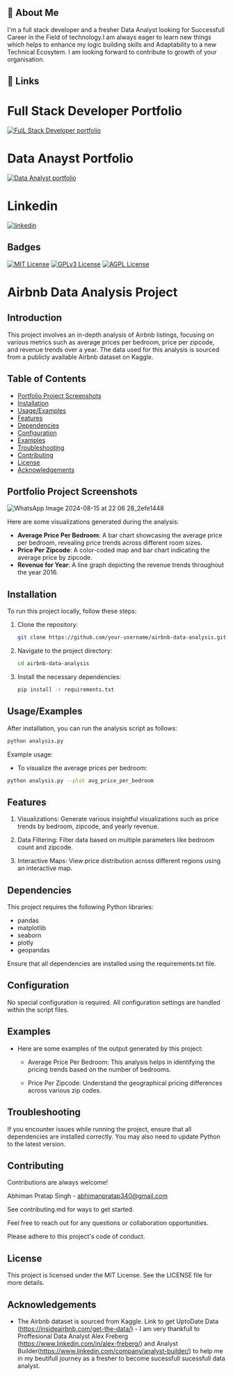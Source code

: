 ## 🚀 About Me
I'm a full stack developer and a fresher Data Analyst looking for Successfull Career in the Field of technology.I am always eager to learn new things which helps to enhance my logic building skills and Adaptability to a new Technical Ecosytem. I am looking forward to contribute to growth of your organisation.

## 🔗 Links

# Full Stack Developer Portfolio
[![FulL Stack Developer portfolio](https://img.shields.io/badge/my_portfolio-000?style=for-the-badge&logo=ko-fi&logoColor=white)](https://abhimanpratapsingh.netlify.app/)

# Data Anayst Portfolio
[![Data Analyst portfolio](https://img.shields.io/badge/my_portfolio-000?style=for-the-badge&logo=ko-fi&logoColor=white)](https://abhiman-the-analyst.netlify.app/)

# Linkedin

[![linkedin](https://img.shields.io/badge/linkedin-0A66C2?style=for-the-badge&logo=linkedin&logoColor=white)](www.linkedin.com/in/abhiman-pratap-singh-218b27222)

## Badges

[![MIT License](https://img.shields.io/badge/License-MIT-green.svg)](https://choosealicense.com/licenses/mit/)
[![GPLv3 License](https://img.shields.io/badge/License-GPL%20v3-yellow.svg)](https://opensource.org/licenses/)
[![AGPL License](https://img.shields.io/badge/license-AGPL-blue.svg)](http://www.gnu.org/licenses/agpl-3.0)


# Airbnb Data Analysis Project

## Introduction
This project involves an in-depth analysis of Airbnb listings, focusing on various metrics such as average prices per bedroom, price per zipcode, and revenue trends over a year. The data used for this analysis is sourced from a publicly available Airbnb dataset on Kaggle.

## Table of Contents
- [Portfolio Project Screenshots](#portfolio-project-screenshots)
- [Installation](#installation)
- [Usage/Examples](#usageexamples)
- [Features](#features)
- [Dependencies](#dependencies)
- [Configuration](#configuration)
- [Examples](#examples)
- [Troubleshooting](#troubleshooting)
- [Contributing](#contributing)
- [License](#license)
- [Acknowledgements](#acknowledgements)

## Portfolio Project Screenshots

![WhatsApp Image 2024-08-15 at 22 06 28_2efe1448](https://github.com/user-attachments/assets/f7c7818b-ad25-4f3b-9ea2-7351f911cdf6)


Here are some visualizations generated during the analysis:
- **Average Price Per Bedroom**: A bar chart showcasing the average price per bedroom, revealing price trends across different room sizes.
- **Price Per Zipcode**: A color-coded map and bar chart indicating the average price by zipcode.
- **Revenue for Year**: A line graph depicting the revenue trends throughout the year 2016.

## Installation
To run this project locally, follow these steps:

1. Clone the repository:
    ```bash
    git clone https://github.com/your-username/airbnb-data-analysis.git
    ```
2. Navigate to the project directory:
    ```bash
    cd airbnb-data-analysis
    ```
3. Install the necessary dependencies:
    ```bash
    pip install -r requirements.txt
    ```

## Usage/Examples

After installation, you can run the analysis script as follows:

```bash
python analysis.py
```

Example usage:

   - To visualize the average prices per bedroom:
     
```bash
python analysis.py --plot avg_price_per_bedroom
```

## Features

1. Visualizations: Generate various insightful visualizations such as price trends by bedroom, zipcode, and yearly revenue.

2. Data Filtering: Filter data based on multiple parameters like bedroom count and zipcode.

3. Interactive Maps: View price distribution across different regions using an interactive map.

## Dependencies

This project requires the following Python libraries:

- pandas
- matplotlib
- seaborn
- plotly
- geopandas

Ensure that all dependencies are installed using the requirements.txt file.

## Configuration

No special configuration is required. All configuration settings are handled within the script files.

## Examples

- Here are some examples of the output generated by this project:

  - Average Price Per Bedroom: This analysis helps in identifying the pricing trends based on the number of bedrooms.

  - Price Per Zipcode: Understand the geographical pricing differences across various zip codes.

## Troubleshooting

If you encounter issues while running the project, ensure that all dependencies are installed correctly. You may also need to update Python to the latest version.

## Contributing

Contributions are always welcome!

Abhiman Pratap Singh - abhimanpratap340@gmail.com

See contributing.md for ways to get started.

Feel free to reach out for any questions or collaboration opportunities.

Please adhere to this project's code of conduct.

## License

This project is licensed under the MIT License. See the LICENSE file for more details.

## Acknowledgements

- The Airbnb dataset is sourced from Kaggle. Link to get UptoDate Data (https://insideairbnb.com/get-the-data/)                                                                                                     - I am very thankfull to Proffesional Data Analyst Alex Freberg (https://www.linkedin.com/in/alex-freberg/) and Analyst Builder(https://www.linkedin.com/company/analyst-builder/) to help me in my beutifull 
  journey as a fresher to become sucessfull sucessfull data analyst.
